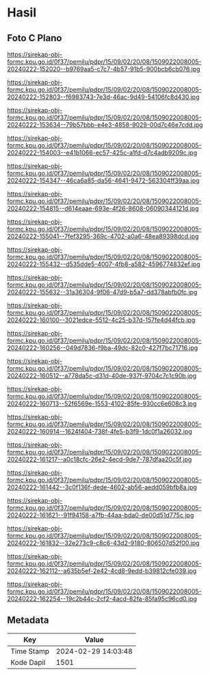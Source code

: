 # Hasil

## Foto C Plano

https://sirekap-obj-formc.kpu.go.id/0f37/pemilu/pdpr/15/09/02/20/08/1509022008005-20240222-152020--b9769aa5-c7c7-4b57-91b5-900bcb6cb076.jpg

https://sirekap-obj-formc.kpu.go.id/0f37/pemilu/pdpr/15/09/02/20/08/1509022008005-20240222-152803--f6983743-7e3d-46ac-9d49-54106fc8d430.jpg

https://sirekap-obj-formc.kpu.go.id/0f37/pemilu/pdpr/15/09/02/20/08/1509022008005-20240222-153634--79b57bbb-e4e3-4858-9029-00d7c46e7cdd.jpg

https://sirekap-obj-formc.kpu.go.id/0f37/pemilu/pdpr/15/09/02/20/08/1509022008005-20240222-154003--e41b1066-ec57-425c-a1fd-d7c4adb9209c.jpg

https://sirekap-obj-formc.kpu.go.id/0f37/pemilu/pdpr/15/09/02/20/08/1509022008005-20240222-154347--46ca6a85-da56-4641-9472-563304ff39aa.jpg

https://sirekap-obj-formc.kpu.go.id/0f37/pemilu/pdpr/15/09/02/20/08/1509022008005-20240222-154815--d614eaae-693e-4f26-8608-06090344121d.jpg

https://sirekap-obj-formc.kpu.go.id/0f37/pemilu/pdpr/15/09/02/20/08/1509022008005-20240222-155041--7fef3295-369c-4702-a0a6-48ea89398dcd.jpg

https://sirekap-obj-formc.kpu.go.id/0f37/pemilu/pdpr/15/09/02/20/08/1509022008005-20240222-155432--d535dde5-4007-4fb8-a582-4596774832ef.jpg

https://sirekap-obj-formc.kpu.go.id/0f37/pemilu/pdpr/15/09/02/20/08/1509022008005-20240222-155632--31a36304-9f06-47d9-b5a7-dd378abfb0fc.jpg

https://sirekap-obj-formc.kpu.go.id/0f37/pemilu/pdpr/15/09/02/20/08/1509022008005-20240222-160100--3021edce-5512-4c25-b37d-157fe4d44fcb.jpg

https://sirekap-obj-formc.kpu.go.id/0f37/pemilu/pdpr/15/09/02/20/08/1509022008005-20240222-160256--049d7836-f9ba-49dc-82c0-427f7bc71716.jpg

https://sirekap-obj-formc.kpu.go.id/0f37/pemilu/pdpr/15/09/02/20/08/1509022008005-20240222-160512--a778da5c-d31d-40de-937f-9704c7c1c90b.jpg

https://sirekap-obj-formc.kpu.go.id/0f37/pemilu/pdpr/15/09/02/20/08/1509022008005-20240222-160713--52f6569e-1553-4102-85fe-930cc6e608c3.jpg

https://sirekap-obj-formc.kpu.go.id/0f37/pemilu/pdpr/15/09/02/20/08/1509022008005-20240222-160914--1624f404-738f-4fe5-b3f9-1dc0f1a26032.jpg

https://sirekap-obj-formc.kpu.go.id/0f37/pemilu/pdpr/15/09/02/20/08/1509022008005-20240222-161217--a0c18cfc-26e2-4ecd-9de7-787dfaa20c5f.jpg

https://sirekap-obj-formc.kpu.go.id/0f37/pemilu/pdpr/15/09/02/20/08/1509022008005-20240222-161442--3c0f136f-dede-4602-ab56-aedd059bfb8a.jpg

https://sirekap-obj-formc.kpu.go.id/0f37/pemilu/pdpr/15/09/02/20/08/1509022008005-20240222-161621--91f94158-a7fb-44aa-bda0-de00d51d775c.jpg

https://sirekap-obj-formc.kpu.go.id/0f37/pemilu/pdpr/15/09/02/20/08/1509022008005-20240222-161832--32e273c9-c8c6-43d2-9180-806507d52f00.jpg

https://sirekap-obj-formc.kpu.go.id/0f37/pemilu/pdpr/15/09/02/20/08/1509022008005-20240222-162112--a635b5ef-2e42-4cd8-9edd-b39812cfe039.jpg

https://sirekap-obj-formc.kpu.go.id/0f37/pemilu/pdpr/15/09/02/20/08/1509022008005-20240222-162254--19c2b44c-2cf2-4acd-82fa-85fa95c96cd0.jpg


## Metadata

| Key        | Value               |
| ---------- | ------------------- |
| Time Stamp | 2024-02-29 14:03:48 |
| Kode Dapil | 1501                |



